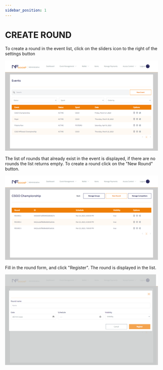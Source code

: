 ```yaml
---
sidebar_position: 1
---
```


# CREATE ROUND

To create a round in the event list, click on the sliders icon to the right of the settings button

![1](/img/updatevent.png)

The list of rounds that already exist in the event is displayed, if there are no rounds the list returns empty.
To create a round click on the "New Round" button.

![1](/img/novoround.png)

Fill in the round form, and click "Register". The round is displayed in the list.

![1](/img/nomeround.png)
